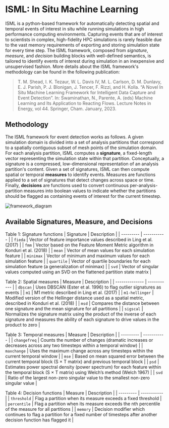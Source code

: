 # ISML: In Situ Machine Learning

ISML is a python-based framework for automatically detecting spatial and temporal events of interest in situ while running simulations in high performance computing environments. Capturing events that are of interest to scientists in complex, high-fidelity HPC simulations is rarely feasible due to the vast memory requirements of exporting and storing simulation state for every time step. The ISML framework, composed from *signature*, *measure*, and *decision* building blocks with well-defined semantics, is tailored to identify events of interest during simulation in an inexpensive and unsupervised fashion. More details about the ISML framework's methodology can be found in the following publication:

> T. M. Shead, I. K. Tezaur, W. L. Davis IV, M. L. Carlson, D. M. Dunlavy, E. J. Parish, P. J. Blonigan, J. Tencer, F. Rizzi, and H. Kolla. “A Novel In Situ Machine Learning Framework for Intelligent Data Capture and Event Detection”. In: Swaminathan, N., Parente, A. (eds) Machine Learning and Its Application to Reacting Flows. Lecture Notes in Energy, vol 44. Springer, Cham. January, 2023.

## Methodology

The ISML framework for event detection works as follows. A given simulation domain is divided into a set of analysis partitions that correspond to a spatially contiguous subset of mesh points of the simulation domain. For each analysis partition, ISML computes a **signature**, a fixed-length vector representing the simulation state within that partition. Conceptually, a signature is a compressed, low-dimensional representation of an analysis partition's content. Given a set of signatures, ISML can then compute spatial or temporal **measures** to identify events. Measures are functions applied to a set of signatures that detect changes across space or time. Finally, **decisions** are functions used to convert continuous per-analysis-partition measures into boolean values to indicate whether the partitions should be flagged as containing events of interest for the current timestep.

![framework_diagram](https://github.com/sandialabs/isml/assets/12075822/4558a17c-5c26-4eb6-adc4-3f29371989b2)

## Available Signatures, Measure, and Decisions

Table 1: Signature functions
| Signature | Description |
| --------- | ----------- |
| `fieda` | Vector of feature importance values described in Ling et al. (2017) |
| `fmm` | Vector based on the Feature Moment Metric algorithm in Konduri et al. (2018) |
| `mean` | Vector of mean values for each simulation feature |
| `minimax` | Vector of minimum and maximum values for each simulation feature |
| `quartile` | Vector of quartile boundaries for each simulation feature (a generalization of minimax) |
| `svd` | Vector of singular values computed using an SVD on the flattened partition state matrix |

Table 2: Spatial measures
| Measure | Description |
| -------------- | ----------- |
| `dbscan` | Uses DBSCAN (Ester et al. 1996) to flag outlier signatures as events |
| `m1` | M1 metric described in Ling et al. (2017) |
| `m1-hellinger` | Modified version of the Hellinger distance used as a spatial metric, described in Konduri et al. (2018) |
| `msd` | Compares the distance between one signature and the mean signature for all partitions |
| `sigscal` | Normalizes the signature matrix using the product of the inverse of each signature and measures the ability of each signature to drive values in the product to zero |

Table 3: Temporal measures
| Measure | Description |
| --------- | ----------- |
| `changefreq` | Counts the number of changes (dramatic increases or decreases across any two timesteps within a temporal window) |
| `maxchange` | Uses the maximum change across any timesteps within the current temporal window |
| `mse` | Based on mean squared error between the current temporal block (S × T matrix) and previous temporal block |
| `psd` | Estimates power spectral density (power spectrum) for each feature within the temporal block (S × T matrix) using Welch’s method (Welch 1967) |
| `svd` | Ratio of the largest non-zero singular value to the smallest non-zero singular value |

Table 4: Decision functions
| Measure | Description |
| --------- | ----------- |
| `threshold` | Flag a partition when its measure exceeds a fixed threshold |
| `percentile` | Flag a partition when its measure exceeds the nth percentile of the measure for all partitions |
| `memory` | Decision modifier which continues to flag a partition for a fixed number of timesteps after another decision function has flagged it |
